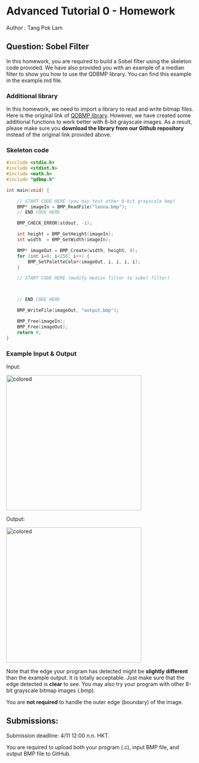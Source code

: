 # Advanced Tutorial 0 -  Homework

Author : Tang Pok Lam

## Question: Sobel Filter

In this homework, you are required to build a Sobel filter using the skeleton code provided. We have also provided you with an example of a median filter to show you how to use the QDBMP library. You can find this example in the example.md file.

### Additional library

In this homework, we need to import a library to read and write bitmap files. Here is the original link of [QDBMP library](http://qdbmp.sourceforge.net/). However, we have created some additional functions to work better with 8-bit grayscale images. As a result, please make sure you **download the library from our Github repository** instead of the original link provided above.

### Skeleton code
```c
#include <stdio.h>
#include <stdint.h>
#include <math.h>
#include "qdbmp.h"

int main(void) {

    // START CODE HERE (you may test other 8-bit grayscale bmp)
    BMP* imageIn = BMP_ReadFile("lenna.bmp");
    // END CODE HERE

    BMP_CHECK_ERROR(stdout, -1);

    int height = BMP_GetHeight(imageIn);
    int width  = BMP_GetWidth(imageIn);

    BMP* imageOut = BMP_Create(width, height, 8);
    for (int i=0; i<256; i++) {
    	BMP_SetPaletteColor(imageOut, i, i, i, i);
    }

    // START CODE HERE (modify median filter to sobel filter)



    // END CODE HERE

    BMP_WriteFile(imageOut, "output.bmp");

    BMP_Free(imageIn);
    BMP_Free(imageOut);
    return 0;
}
```
### Example Input & Output
Input:

<img width="360" alt="colored" src="https://upload.wikimedia.org/wikipedia/commons/thumb/3/3f/Bikesgray.jpg/300px-Bikesgray.jpg">

Output:

<img width="360" alt="colored" src="https://upload.wikimedia.org/wikipedia/commons/thumb/2/24/Bikesgray_sobel.JPG/300px-Bikesgray_sobel.JPG">

Note that the edge your program has detected might be **slightly different** than the example output. It is totally acceptable. Just make sure that the edge detected is **clear** to see. You may also try your program with other 8-bit grayscale bitmap images (.bmp).

You are **not required** to handle the outer edge (boundary) of the image.

## Submissions:

Submission deadline: 4/11 12:00 n.n. HKT.

You are required to upload both your program (.c), input BMP file, and output BMP file to GitHub.
